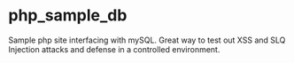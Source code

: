 # php_sample_db

Sample php site interfacing with mySQL. Great way to test out XSS and SLQ Injection attacks and defense in a controlled environment.
